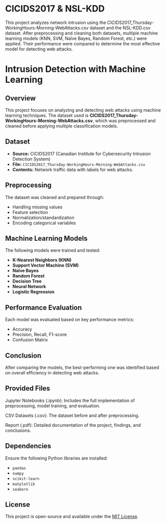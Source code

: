 # CICIDS2017 & NSL-KDD
This project analyzes network intrusion using the CICIDS2017_Thursday-WorkingHours-Morning-WebAttacks.csv dataset and the NSL-KDD.csv dataset. After preprocessing and cleaning both datasets, multiple machine learning models (KNN, SVM, Naïve Bayes, Random Forest, etc.) were applied. Their performance were compared to determine the most effective model for detecting web attacks.

# Intrusion Detection with Machine Learning

## Overview
This project focuses on analyzing and detecting web attacks using machine learning techniques. The dataset used is **CICIDS2017_Thursday-WorkingHours-Morning-WebAttacks.csv**, which was preprocessed and cleaned before applying multiple classification models.

## Dataset
- **Source:** CICIDS2017 (Canadian Institute for Cybersecurity Intrusion Detection System)
- **File:** `CICIDS2017_Thursday-WorkingHours-Morning-WebAttacks.csv`
- **Contents:** Network traffic data with labels for web attacks.

## Preprocessing
The dataset was cleaned and prepared through:
- Handling missing values
- Feature selection
- Normalization/standardization
- Encoding categorical variables

## Machine Learning Models
The following models were trained and tested:
- **K-Nearest Neighbors (KNN)**
- **Support Vector Machine (SVM)**
- **Naïve Bayes**
- **Random Forest**
- **Decision Tree**
- **Neural Network**
- **Logistic Regression**

## Performance Evaluation
Each model was evaluated based on key performance metrics:
- Accuracy
- Precision, Recall, F1-score
- Confusion Matrix

## Conclusion
After comparing the models, the best-performing one was identified based on overall efficiency in detecting web attacks.

## Provided Files

Jupyter Notebooks (.ipynb): Includes the full implementation of preprocessing, model training, and evaluation.

CSV Datasets (.csv): The dataset before and after preprocessing.

Report (.pdf): Detailed documentation of the project, findings, and conclusions.

## Dependencies
Ensure the following Python libraries are installed:
- `pandas`
- `numpy`
- `scikit-learn`
- `matplotlib`
- `seaborn`

## License
This project is open-source and available under the [MIT License](LICENSE).

